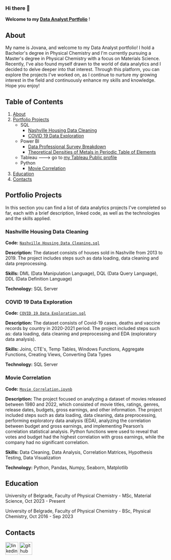  ### Hi there 👋 

**Welcome to my [Data Analyst Portfolio](https://nijnij.github.io/JovanaNikolic.github.io/)** !

## About

My name is Jovana, and welcome to my Data Analyst portfolio! I hold a Bachelor's degree in Physical Chemistry and I'm currently pursuing a Master's degree in Physical Chemistry with a focus on Materials Science. Recently, I've also found myself drawn to the world of data analytics and I decided to delve deeper into that interest. Through this platform, you can explore the projects I've worked on, as I continue to nurture my growing interest in the field and continuously enhance my skills and knowledge. Hope you enjoy!

## Table of Contents


1) [About](https://github.com/nijnij/PortfolioProjects/blob/main/README.md#about)
2) [Portfolio Projects](https://github.com/nijnij/PortfolioProjects/blob/main/README.md#portfolio-projects)
   - SQL
       - [Nashville Housing Data Cleaning](https://github.com/nijnij/PortfolioProjects/blob/main/README.md#nashville-housing-data-cleaning)
       - [COVID 19 Data Exploration](https://github.com/nijnij/PortfolioProjects/blob/main/README.md#covid-19-data-exploration)
   - Power BI
       - [Data Professional Survey Breakdown](https://github.com/nijnij/PortfolioProjects-PBI/blob/main/Data%20Professional%20Survey%20Breakdown.png)
       - [Theoretical Densities of Metals in Periodic Table of Elements](https://github.com/nijnij/PortfolioProjects-PBI/blob/main/Theoretical%20Densities%20of%20Metals%20in%20Periodic%20Table%20of%20Elements.png)
   - Tableau ---> go to [my Tableau Public profile](https://public.tableau.com/app/profile/jovana.nikolic)
   - Python
       - [Movie Correlation](https://github.com/nijnij/PortfolioProjects/blob/main/README.md#movie-correlation)
3) [Education](https://github.com/nijnij/PortfolioProjects/blob/main/README.md#education)
4) [Contacts](https://github.com/nijnij/PortfolioProjects/blob/main/README.md#contacts)
   
## Portfolio Projects

In this section you can find a list of data analytics projects I've completed so far, each with a brief description, linked code, as well as the technologies and the skills applied.


### Nashville Housing Data Cleaning
**Code:** [`Nashville Housing Data Cleaning.sql`](https://github.com/nijnij/PortfolioProjects/blob/main/Data%20Cleaning%20Portfolio%20Project.sql)

**Description:** The dataset consists of houses sold in Nashville from 2013 to 2019. The project includes steps such as data loading, data cleaning and data preprocessing.

**Skills:** DML (Data Manipulation Language), DQL (Data Query Language), DDL (Data Definition Language)

**Technology:** SQL Server


### COVID 19 Data Exploration
**Code:** [`COVID 19 Data Exploration.sql`](https://github.com/nijnij/PortfolioProjects/blob/main/COVID%20Portfolio%20Project%201.sql)

**Description:** The dataset consists of Covid-19 cases, deaths and vaccine records by country in 2020-2021 period. The project included steps such as: data loading, data cleaning and preprocessing and EDA (exploratory data analysis).

**Skills:** Joins, CTE's, Temp Tables, Windows Functions, Aggregate Functions, Creating Views, Converting Data Types

**Technology:** SQL Server



### Movie Correlation
**Code:** [`Movie Correlation.ipynb`](https://github.com/nijnij/PortfolioProjects/blob/main/Movie%20Correlation%20Portfolio%20Project.ipynb)

**Description:** The project focused on analyzing a dataset of movies released between 1980 and 2022, which consisted of movie titles, ratings, genres, release dates, budgets, gross earnings, and other information. The project included steps such as data loading, data cleaning, data preprocessing, performing exploratory data analysis (EDA), analyzing the correlation between budget and gross earnings, and implementing Pearson’s correlation statistical analysis. Python functions were used to reveal that votes and budget had the highest correlation with gross earnings, while the company had no significant correlation.

**Skills:** Data Cleaning, Data Analysis, Correlation Matrices, Hypothesis Testing, Data Visualization

**Technology:** Python, Pandas, Numpy, Seaborn, Matplotlib

   
## Education

University of Belgrade, Faculty of Physical Chemistry - MSc, Material Science, Oct 2023 - Present

University of Belgrade, Faculty of Physical Chemistry - BSc, Physical Chemistry, Oct 2016 - Sep 2023


## Contacts
   
[<img src='https://cdn.jsdelivr.net/npm/simple-icons@3.0.1/icons/linkedin.svg' alt='linkedin' height='40'>](https://www.linkedin.com/in/nikolic-jovana/)  [<img src='https://cdn.jsdelivr.net/npm/simple-icons@3.0.1/icons/github.svg' alt='github' height='40'>](https://github.com/nijnij)   
